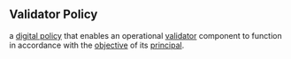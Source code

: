## Validator Policy

a <a href="https://essif-lab.github.io/framework/docs/terms/policy" hovertext="Policy: a (set of) rules, working-instructions, preferences and other guidance for the execution of one or more kinds of Actions, that Agents of the Party that Governs the policy have access to and can interpret such that this results in these Actions being executed as intended by that Party.">digital policy</a> that enables an operational <a href="https://essif-lab.github.io/framework/docs/terms/validator" hovertext="Validator (functional component): a component that implements the Capability to determine whether or not (verified) data is valid to be used for some specific purpose(s).">validator</a> component to function in accordance with the <a href="https://essif-lab.github.io/framework/docs/terms/objective" hovertext="Objective: Something toward which a Party (its Owner) directs effort (an aim, goal, or end of action).">objective</a> of its <a href="https://essif-lab.github.io/framework/docs/terms/principal" hovertext="Principal (of an Actor): the Party for whom, or on behalf of whom, the Actor is executing an Action (this Actor is then called an Agent of that Party).">principal</a>.

